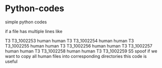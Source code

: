 # Python-codes
simple python codes

if a file has multiple lines like

T3 T3_1002253 human human
T3 T3_1002254 human human
T3 T3_1002255 human human
T3 T3_1002256 human human
T3 T3_1002257 human human
T3 T3_1002258 human human
T3 T3_1002259 S5    spoof
if we want to copy all human files into corresponding directories this code is useful
